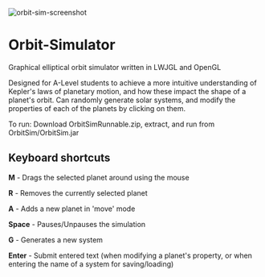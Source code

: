 ![orbit-sim-screenshot](https://user-images.githubusercontent.com/96309043/190881060-3791cb2b-fec7-47e0-a5c2-dc552bff59ab.png)

# Orbit-Simulator
Graphical elliptical orbit simulator written in LWJGL and OpenGL

Designed for A-Level students to achieve a more intuitive understanding of Kepler's laws of planetary motion, and how these impact the shape of a planet's orbit. 
Can randomly generate solar systems, and modify the properties of each of the planets by clicking on them. 

To run: Download OrbitSimRunnable.zip, extract, and run from OrbitSim/OrbitSim.jar

## Keyboard shortcuts

**M** - Drags the selected planet around using the mouse

**R** - Removes the currently selected planet

**A** - Adds a new planet in 'move' mode

**Space** - Pauses/Unpauses the simulation

**G** - Generates a new system

**Enter** - Submit entered text (when modifying a planet's property, or when entering the name of a system for saving/loading)
